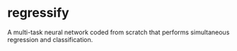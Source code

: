 # regressify
A multi-task neural network coded from scratch that performs simultaneous regression and classification.
